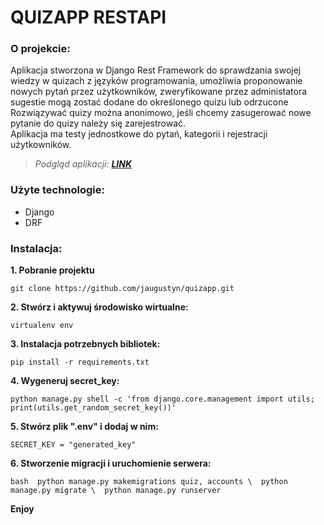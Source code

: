 # QUIZAPP RESTAPI

### O projekcie:
Aplikacja stworzona w Django Rest Framework do sprawdzania swojej wiedzy w quizach z języków
programowania, umożliwia proponowanie nowych pytań przez użytkowników,
zweryfikowane przez administatora sugestie mogą zostać dodane do określonego quizu lub odrzucone
Rozwiązywać quizy można anonimowo, jeśli chcemy zasugerować nowe pytanie do quizy należy
się zarejestrować.\
Aplikacja ma testy jednostkowe do pytań, kategorii i rejestracji użytkowników.

> *Podgląd aplikacji: **[LINK](https://quiz-app-restapi.herokuapp.com/)***


### Użyte technologie:
- Django
- DRF

### Instalacja:

**1. Pobranie projektu**
```
git clone https://github.com/jaugustyn/quizapp.git
```

**2. Stwórz i aktywuj środowisko wirtualne:**
```
virtualenv env
```

**3. Instalacja potrzebnych bibliotek:**
```
pip install -r requirements.txt
```

**4. Wygeneruj secret_key:**
```
python manage.py shell -c 'from django.core.management import utils; print(utils.get_random_secret_key())'
```

**5. Stwórz plik ".env" i dodaj w nim:** 
```
SECRET_KEY = "generated_key"
```

**6. Stworzenie migracji i uruchomienie serwera:**  
```
bash  python manage.py makemigrations quiz, accounts \  python manage.py migrate \  python manage.py runserver
```

**Enjoy**
